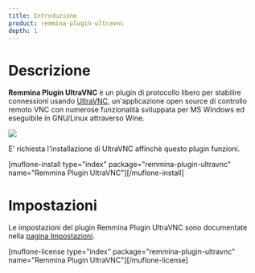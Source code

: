 ```yaml
---
title: Introduzione
product: remmina-plugin-ultravnc
depth: 1
---
```


# Descrizione

**Remmina Plugin UltraVNC** è un plugin di protocollo libero per stabilire connessioni usando [UltraVNC](http://www.uvnc.com/), un'applicazione open source di controllo remoto VNC con numerose funzionalità sviluppata per MS Windows ed eseguibile in GNU/Linux attraverso Wine.

![](/resources/remmina-plugin-ultravnc/archive/latest/italian/general.png?classes=center)

E' richiesta l'installazione di UltraVNC affinchè questo plugin funzioni.

[muflone-install type="index" package="remmina-plugin-ultravnc" name="Remmina Plugin UltraVNC"][/muflone-install]

# Impostazioni
Le impostazioni del plugin Remmina Plugin UltraVNC sono documentate nella [pagina Impostazioni](../settings).

[muflone-license type="index" package="remmina-plugin-ultravnc" name="Remmina Plugin UltraVNC"][/muflone-license]
